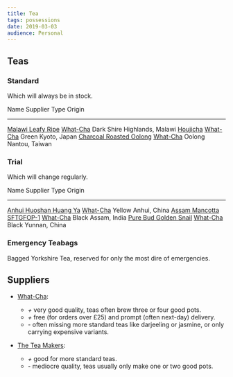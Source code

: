 ```yaml
---
title: Tea
tags: possessions
date: 2019-03-03
audience: Personal
---
```


Teas
----

### Standard

Which will always be in stock.

Name                          Supplier              Type                   Origin
----------------------------  ------------------  ------  -----------------------
[Malawi Leafy Ripe][]         [What-Cha][]          Dark  Shire Highlands, Malawi
[Houjicha][]                  [What-Cha][]         Green             Kyoto, Japan
[Charcoal Roasted Oolong][]   [What-Cha][]        Oolong           Nantou, Taiwan

[Malawi Leafy Ripe]: https://what-cha.com/malawi-2018-leafy-ripe-dark-tea/
[Houjicha]: https://what-cha.com/japan-obubu-dark-roast-houjicha-green-tea/
[Charcoal Roasted Oolong]: https://what-cha.com/taiwan-charcoal-roasted-oolong-tea/

### Trial

Which will change regularly.

Name                          Supplier              Type                   Origin
----------------------------  ------------------  ------  -----------------------
[Anhui Huoshan Huang Ya][]    [What-Cha][]        Yellow             Anhui, China
[Assam Mancotta SFTGFOP-1][]  [What-Cha][]         Black             Assam, India
[Pure Bud Golden Snail][]     [What-Cha][]         Black            Yunnan, China

[Anhui Huoshan Huang Ya]: https://what-cha.com/china-anhui-huoshan-huang-ya-yellow-tea/
[Assam Mancotta SFTGFOP-1]: https://what-cha.com/india-assam-mancotta-sftgfop-1-clonal-black-tea/
[Pure Bud Golden Snail]: https://what-cha.com/china-yunnan-pure-bud-golden-snail-black-tea/

### Emergency Teabags

Bagged Yorkshire Tea, reserved for only the most dire of emergencies.


Suppliers
---------

- [What-Cha][]:
  - *+* very good quality, teas often brew three or four good pots.
  - *+* free (for orders over £25) and prompt (often next-day) delivery.
  - *-* often missing more standard teas like darjeeling or jasmine, or only carrying expensive variants.

- [The Tea Makers][]:
  - *+* good for more standard teas.
  - *-* mediocre quality, teas usually only make one or two good pots.

[What-Cha]: https://what-cha.com/
[The Tea Makers]: https://www.theteamakers.co.uk/
